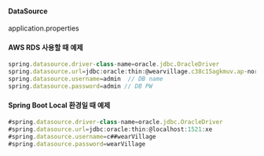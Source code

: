 #### DataSource
application.properties

#### AWS RDS 사용할 때 예제
```javascript
spring.datasource.driver-class-name=oracle.jdbc.OracleDriver  
spring.datasource.url=jdbc:oracle:thin:@wearvillage.c38c15agkmuv.ap-northeast-2.rds.amazonaws.com:1521:VILLAGE  // public IPv4 DNS + DB이름 (VILLAGE)
spring.datasource.username=admin  // DB name
spring.datasource.password=admin // DB PW
```

#### Spring Boot Local 환경일 때 예제
```js
#spring.datasource.driver-class-name=oracle.jdbc.OracleDriver  
#spring.datasource.url=jdbc:oracle:thin:@localhost:1521:xe  
#spring.datasource.username=c##wearVillage  
#spring.datasource.password=wearVillage
```
